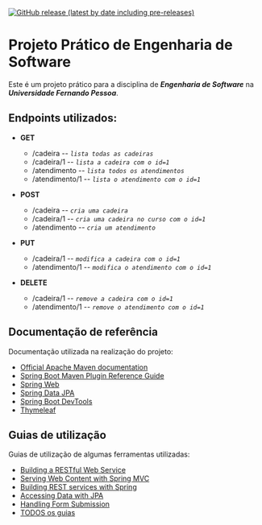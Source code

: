 [![GitHub release (latest by date including pre-releases)](https://img.shields.io/github/v/release/RetlavSource/ESOF_Projecto?color=green&include_prereleases&label=%C3%BAltima%20vers%C3%A3o&style=plastic)](https://github.com/RetlavSource/ESOF_Project/releases)

# Projeto Prático de Engenharia de Software

Este é um projeto prático para a disciplina de  ***Engenharia de Software*** na ***Universidade Fernando Pessoa***.

## Endpoints utilizados:
- **GET**
    - /cadeira -- *`lista todas as cadeiras`*
    - /cadeira/1 -- *`lista a cadeira com o id=1`*
    - /atendimento -- *`lista todos os atendimentos`*
    - /atendimento/1 -- *`lista o atendimento com o id=1`*

- **POST**
    - /cadeira -- *`cria uma cadeira`*
    - /cadeira/1 -- *`cria uma cadeira no curso com o id=1`*
    - /atendimento -- *`cria um atendimento`*
- **PUT**
    - /cadeira/1 -- *`modifica a cadeira com o id=1`*
    - /atendimento/1 -- *`modifica o atendimento com o id=1`*
- **DELETE**
     - /cadeira/1 -- *`remove a cadeira com o id=1`*
     - /atendimento/1 -- *`remove o atendimento com o id=1`*

## Documentação de referência
Documentação utilizada na realização do projeto:
* [Official Apache Maven documentation](https://maven.apache.org/guides/index.html)
* [Spring Boot Maven Plugin Reference Guide](https://docs.spring.io/spring-boot/docs/2.2.0.RELEASE/maven-plugin/)
* [Spring Web](https://docs.spring.io/spring-boot/docs/2.2.0.RELEASE/reference/htmlsingle/#boot-features-developing-web-applications)
* [Spring Data JPA](https://docs.spring.io/spring-boot/docs/2.2.0.RELEASE/reference/htmlsingle/#boot-features-jpa-and-spring-data)
* [Spring Boot DevTools](https://docs.spring.io/spring-boot/docs/2.2.0.RELEASE/reference/htmlsingle/#using-boot-devtools)
* [Thymeleaf](https://docs.spring.io/spring-boot/docs/{bootVersion}/reference/htmlsingle/#boot-features-spring-mvc-template-engines)

## Guias de utilização
Guias de utilização de algumas ferramentas utilizadas:

* [Building a RESTful Web Service](https://spring.io/guides/gs/rest-service/)
* [Serving Web Content with Spring MVC](https://spring.io/guides/gs/serving-web-content/)
* [Building REST services with Spring](https://spring.io/guides/tutorials/bookmarks/)
* [Accessing Data with JPA](https://spring.io/guides/gs/accessing-data-jpa/)
* [Handling Form Submission](https://spring.io/guides/gs/handling-form-submission/)
* [TODOS os guias](https://spring.io/guides/)